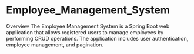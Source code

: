 # Employee_Management_System
Overview
The Employee Management System is a Spring Boot web application that allows registered users to manage employees by performing CRUD operations. The application includes user authentication, employee management, and pagination.

